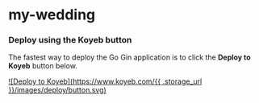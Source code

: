 # my-wedding

### Deploy using the Koyeb button

The fastest way to deploy the Go Gin application is to click the **Deploy to Koyeb** button below.

[![Deploy to Koyeb](https://www.koyeb.com/{{ .storage_url }}/images/deploy/button.svg)](https://app.koyeb.com/deploy?type=git&repository=github.com/toanmv970823/my-wedding&branch=main&run_command=bin/wedding&name=wedding)
